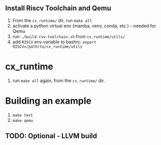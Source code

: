## Install Riscv Toolchain and Qemu
1. From the `cx_runtime/` dir, run `make all`
2. activate a python virtual env (mamba, venv, conda, etc.) - needed for Qemu
3. run `./build-rvv-toolchain.sh` from `cx_runtime/utils/`
4. add `RISCV` env variable to bashrc: `export RISCV=/path/to/cx_runtime/utils`

# cx_runtime
1. run `make all` again, from the `cx_runtime/` dir.

# Building an example
1. `make test`
2. `make qemu`

## TODO: Optional - LLVM build
